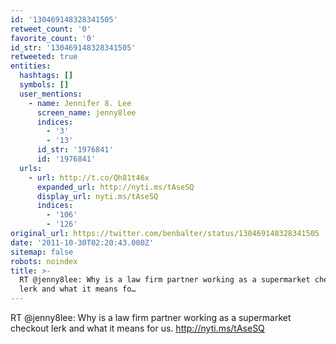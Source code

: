```yaml
---
id: '130469148328341505'
retweet_count: '0'
favorite_count: '0'
id_str: '130469148328341505'
retweeted: true
entities:
  hashtags: []
  symbols: []
  user_mentions:
    - name: Jennifer 8. Lee
      screen_name: jenny8lee
      indices:
        - '3'
        - '13'
      id_str: '1976841'
      id: '1976841'
  urls:
    - url: http://t.co/Qh81t46x
      expanded_url: http://nyti.ms/tAseSQ
      display_url: nyti.ms/tAseSQ
      indices:
        - '106'
        - '126'
original_url: https://twitter.com/benbalter/status/130469148328341505
date: '2011-10-30T02:20:43.000Z'
sitemap: false
robots: noindex
title: >-
  RT @jenny8lee: Why is a law firm partner working as a supermarket checkout
  lerk and what it means fo…
---
```


RT @jenny8lee: Why is a law firm partner working as a supermarket checkout lerk and what it means for us. http://nyti.ms/tAseSQ